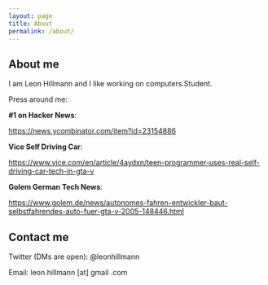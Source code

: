 ```yaml
---
layout: page
title: About
permalink: /about/
---
```

## About me

I am Leon Hillmann and I like working on computers.Student. 

Press around me: 

**#1 on Hacker News**:

https://news.ycombinator.com/item?id=23154886

**Vice Self Driving Car**:

https://www.vice.com/en/article/4aydxn/teen-programmer-uses-real-self-driving-car-tech-in-gta-v

**Golem German Tech News**:

https://www.golem.de/news/autonomes-fahren-entwickler-baut-selbstfahrendes-auto-fuer-gta-v-2005-148446.html

## Contact me 


Twitter (DMs are open): @leonhillmann

Email: leon.hillmann [at] gmail .com

